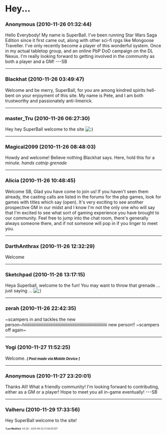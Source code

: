 # Hey...

### **Anonymous** (2010-11-26 01:32:44)

Hello Everybody!
My name is SuperBall. I've been running Star Wars Saga Edition since it first came out, along with other sci-fi rpgs like Mongoose Traveller. I've only recently become a player of this wonderful system. Once in my actual tabletop group, and an online PbP DoD campaign on the DL Nexus. I'm really looking forward to getting involved in the community as both a player and a GM!
---SB

---

### **Blackhat** (2010-11-26 03:49:47)

Welcome and be merry, SuperBall, for you are among kindred spirits hell-bent on your enjoyment of this site.
My name is Pete, and I am both trustworthy and passionately anti-limerick.

---

### **master_Tru** (2010-11-26 06:27:30)

Hey hey SuperBall welcome to the site <!-- s:) -->![:)](https://i.ibb.co/8LPNcWCM/icon-e-smile.gif)<!-- s:) -->

---

### **Magical2099** (2010-11-26 08:48:03)

Howdy and welcome! Believe nothing Blackhat says. Here, hold this for a minute. *hands catnip grenade*

---

### **Alicia** (2010-11-26 10:48:45)

Welcome SB, Glad you have come to join us!
If you haven't seen them already, the casting calls are listed in the forums for the pbp games, look for games with titles which say (open). It's very exciting to see another prospective GM in our midst and I know I'm not the only one who will say that I'm excited to see what sort of gaming experience you have brought to our community.
Feel free to jump into the chat room, there's generally always someone there, and if not someone will pop in if you linger to meet you.

---

### **DarthAnthrax** (2010-11-26 12:32:29)

Welcome

---

### **Sketchpad** (2010-11-26 13:17:15)

Heya Superball, welcome to the fun! You may want to throw that grenade ... just saying ... <!-- s;) -->![;)](https://i.ibb.co/GfkGswQC/icon-e-wink.gif)<!-- s;) -->

---

### **zerah** (2010-11-26 22:42:35)

~scampers in and tackles the new person~hiiiiiiiiiiiiiiiiiiiiiiiiiiiiiiiiiiiiiiiiiiiiiiiiiiiiiiiiiiiiiiiiiiiiiiiiiiiiii new person!! ~scampers off again~

---

### **Yogi** (2010-11-27 11:52:25)

Welcome.
<span style="font-size: 0.80em;">***[ Post made via Mobile Device ]***</span>

---

### **Anonymous** (2010-11-27 23:20:01)

Thanks All! What a friendly community! I'm looking forward to contributing, either as a GM or a player! Hope to meet you all in-game eventually!
---SB

---

### **Valheru** (2010-11-29 17:33:56)

Hey SuperBall welcome to the site!



<span style="font-size: 0.5em;">***Last Modified**: 4.0.28 - *2025-06-02 21:38:28 EDT*</span>